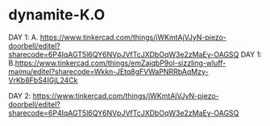 # dynamite-K.O
DAY 1:  A. https://www.tinkercad.com/things/jWKmtAjVJyN-piezo-doorbell/editel?sharecode=6P4IqAGT5l6QY6NVpJVfTcJXDbOqW3e2zMaEy-OAGSQ
DAY 1:  B.https://www.tinkercad.com/things/emZajqbP9ol-sizzling-wluff-maimu/editel?sharecode=Wkkn-JEtq8gFVWaPNRRbAqMzy-VrKb8FbS4IGjL24Ck

DAY 2:   https://www.tinkercad.com/things/jWKmtAjVJyN-piezo-doorbell/editel?sharecode=6P4IqAGT5l6QY6NVpJVfTcJXDbOqW3e2zMaEy-OAGSQ

